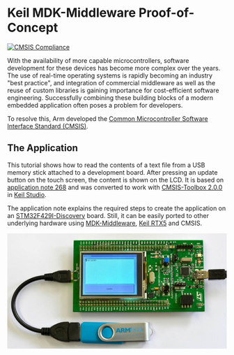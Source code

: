 # Keil MDK-Middleware Proof-of-Concept
[![CMSIS Compliance](https://img.shields.io/github/actions/workflow/status/Arm-Examples/MDK-MW-PoC/ci.yml?logo=arm&logoColor=0091bd&label=CMSIS%20Compliance)](https://www.keil.arm.com/cmsis)

With the availability of more capable microcontrollers, software development for these devices has become more complex over the years. The use of real-time operating systems is rapidly becoming an industry "best practice", and integration of commercial middleware as well as the reuse of custom libraries is gaining importance for cost-efficient software engineering. Successfully combining these building blocks of a modern embedded application often poses a problem for developers.

To resolve this, Arm developed the [Common Microcontroller Software Interface Standard (CMSIS)](ttps://arm-software.github.io/CMSIS_6/latest/General/html/index.html).

## The Application

This tutorial shows how to read the contents of a text file from a USB memory stick attached to a development board. After pressing an update button on the touch screen, the content is shown on the LCD. It is based on [application note 268](https://developer.arm.com/documentation/kan268/latest) and was converted to work with [CMSIS-Toolbox 2.0.0](https://github.com/Open-CMSIS-Pack/cmsis-toolbox) in [Keil Studio](https://keil.arm.com).

The application note explains the required steps to create the application on an [STM32F429I-Discovery](https://www.st.com/en/evaluation-tools/32f429idiscovery.html) board. Still, it can be easily ported to other underlying hardware using [MDK-Middleware](https://developer.arm.com/Tools%20and%20Software/Keil%20MDK/MDK-Middleware), [Keil RTX5](https://developer.arm.com/dev2/Tools%20and%20Software/Keil%20MDK/RTX5%20RTOS) and CMSIS.

![Set up of the example](./Setup.png)
